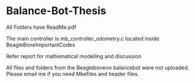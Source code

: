 # Balance-Bot-Thesis

All Folders have ReadMe.pdf 

The main controller is mb_controller_odometry.c located inside BeagleBoneImportantCodes

Refer report for mathematical modelling and discussion

All files and folders from the Beagleboneon balancebot were not uploaded. Please email me if you need Mkefiles and header files. 
